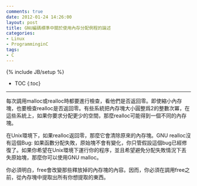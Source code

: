 ```yaml
---
comments: true
date: 2012-01-24 14:26:00
layout: post
title: GNU編碼標準中關於使用內存分配例程的論述
categories:
- Linux
- ProgramminginC
tags:
- C
---
```


{% include JB/setup %}
* TOC
{:toc}
<hr/>
每次調用malloc或realloc時都要進行檢查，看他們是否返回零。即使縮小內存塊，也要檢查realloc是否返回零。有些系統把內存塊大小圓整爲2的整數次冪，在這些系統上，如果你要求分配更少的空間，那麼realloc可能得到一個不同的內存塊。

在Unix環境下，如果realloc返回零，那麼它會清除原來的內存塊。GNU realloc沒有這個Bug: 如果函數分配失敗，原始塊不會有變化，你只管假設這個bug已經修復了。如果你希望在Unix環境下運行你的程序，並且希望避免分配失敗情況下丟失原始塊，那麼你可以使用GNU malloc。  


你必須明白，free會改變那些釋放掉的內存塊的內容。因而，你必須在調用free之前，從內存塊中提取出所有你想提取的東西。  

